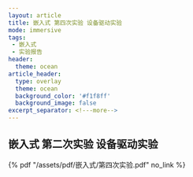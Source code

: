 ```yaml
---
layout: article
title: 嵌入式 第四次实验 设备驱动实验
mode: immersive
tags:
 - 嵌入式
 - 实验报告
header:
  theme: ocean
article_header:
  type: overlay
  theme: ocean
  background_color: '#f1f8ff'
  background_image: false
excerpt_separator: <!---more-->
---
```


## 嵌入式 第二次实验 设备驱动实验

<!---more-->
 {% pdf "/assets/pdf/嵌入式/第四次实验.pdf" no_link %}